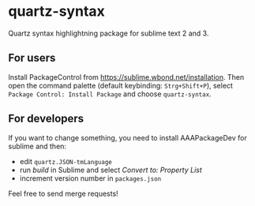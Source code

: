 quartz-syntax
=============

Quartz syntax highlightning package for sublime text 2 and 3.

For users
---------

Install PackageControl from https://sublime.wbond.net/installation.
Then open the command palette (default keybinding: `Strg+Shift+P`), select `Package Control: Install Package` and choose `quartz-syntax`.

For developers
--------------

If you want to change something, you need to install AAAPackageDev for sublime and then:

* edit `quartz.JSON-tmLanguage`
* run *build* in Sublime and select *Convert to: Property List*
* increment version number in `packages.json`

Feel free to send merge requests!
